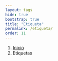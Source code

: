 ```yaml
---
layout: tags
hide: true
bootstrap: true
title: "Etiqueta"
permalink: /etiqueta/
order: 11
---
```


<div class="hidden-sm-down">
<nav aria-label="breadcrumb">
  <ol class="breadcrumb">
    <li class="breadcrumb-item"><a href="/">Inicio</a></li>
    <li class="breadcrumb-item active" aria-current="page">Etiquetas</li>
  </ol>
</nav>
</div>

<script type="application/ld+json">
{
 "@context": "https://schema.org",
 "@type": "BreadcrumbList",
 "itemListElement":
 [
  {
   "@type": "ListItem",
   "position": 1,
   "item":
   {
    "@id": "https://ciberninjas.com/etiqueta/",
    "name": "Etiquetas de las Publicaciones Ciberninjas"
    }
  }
 ]
}
</script>